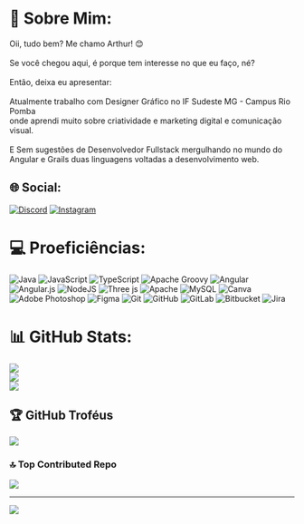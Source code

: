 # 💫 Sobre Mim:
Oii, tudo bem? Me chamo Arthur! 😊<br><br>Se você chegou aqui, é porque tem interesse no que eu faço, né?<br><br>Então, deixa eu apresentar: <br><br>Atualmente trabalho com Designer Gráfico no IF Sudeste MG - Campus Rio Pomba<br>onde aprendi muito sobre criatividade e marketing digital e comunicação visual. <br><br>E Sem sugestões de Desenvolvedor Fullstack mergulhando no mundo do <br>Angular e Grails duas linguagens voltadas a desenvolvimento web.


## 🌐 Social:
[![Discord](https://img.shields.io/badge/Discord-%237289DA.svg?logo=discord&logoColor=white)](https://discord.gg/Thuezin) [![Instagram](https://img.shields.io/badge/Instagram-%23E4405F.svg?logo=Instagram&logoColor=white)](https://instagram.com/Cand_Rocha) 

# 💻 Proeficiências:
![Java](https://img.shields.io/badge/java-%23ED8B00.svg?style=for-the-badge&logo=openjdk&logoColor=white) ![JavaScript](https://img.shields.io/badge/javascript-%23323330.svg?style=for-the-badge&logo=javascript&logoColor=%23F7DF1E) ![TypeScript](https://img.shields.io/badge/typescript-%23007ACC.svg?style=for-the-badge&logo=typescript&logoColor=white) ![Apache Groovy](https://img.shields.io/badge/Apache%20Groovy-4298B8.svg?style=for-the-badge&logo=Apache+Groovy&logoColor=white) ![Angular](https://img.shields.io/badge/angular-%23DD0031.svg?style=for-the-badge&logo=angular&logoColor=white) ![Angular.js](https://img.shields.io/badge/angular.js-%23E23237.svg?style=for-the-badge&logo=angularjs&logoColor=white) ![NodeJS](https://img.shields.io/badge/node.js-6DA55F?style=for-the-badge&logo=node.js&logoColor=white) ![Three js](https://img.shields.io/badge/threejs-black?style=for-the-badge&logo=three.js&logoColor=white) ![Apache](https://img.shields.io/badge/apache-%23D42029.svg?style=for-the-badge&logo=apache&logoColor=white) ![MySQL](https://img.shields.io/badge/mysql-4479A1.svg?style=for-the-badge&logo=mysql&logoColor=white) ![Canva](https://img.shields.io/badge/Canva-%2300C4CC.svg?style=for-the-badge&logo=Canva&logoColor=white) ![Adobe Photoshop](https://img.shields.io/badge/adobe%20photoshop-%2331A8FF.svg?style=for-the-badge&logo=adobe%20photoshop&logoColor=white) ![Figma](https://img.shields.io/badge/figma-%23F24E1E.svg?style=for-the-badge&logo=figma&logoColor=white) ![Git](https://img.shields.io/badge/git-%23F05033.svg?style=for-the-badge&logo=git&logoColor=white) ![GitHub](https://img.shields.io/badge/github-%23121011.svg?style=for-the-badge&logo=github&logoColor=white) ![GitLab](https://img.shields.io/badge/gitlab-%23181717.svg?style=for-the-badge&logo=gitlab&logoColor=white) ![Bitbucket](https://img.shields.io/badge/bitbucket-%230047B3.svg?style=for-the-badge&logo=bitbucket&logoColor=white) ![Jira](https://img.shields.io/badge/jira-%230A0FFF.svg?style=for-the-badge&logo=jira&logoColor=white)
# 📊 GitHub Stats:
![](https://github-readme-stats.vercel.app/api?username=ArthurCRocha&theme=dark&hide_border=false&include_all_commits=false&count_private=false)<br/>
![](https://github-readme-streak-stats.herokuapp.com/?user=ArthurCRocha&theme=dark&hide_border=false)<br/>
![](https://github-readme-stats.vercel.app/api/top-langs/?username=ArthurCRocha&theme=dark&hide_border=false&include_all_commits=false&count_private=false&layout=compact)

## 🏆 GitHub Troféus
![](https://github-profile-trophy.vercel.app/?username=ArthurCRocha&theme=dark&no-frame=true&no-bg=true&margin-w=4)

### 🔝 Top Contributed Repo
![](https://github-contributor-stats.vercel.app/api?username=ArthurCRocha&limit=5&theme=dark&combine_all_yearly_contributions=true)

---
[![](https://visitcount.itsvg.in/api?id=ArthurCRocha&icon=10&color=0)](https://visitcount.itsvg.in)

<!-- Proudly created with GPRM ( https://gprm.itsvg.in ) -->
